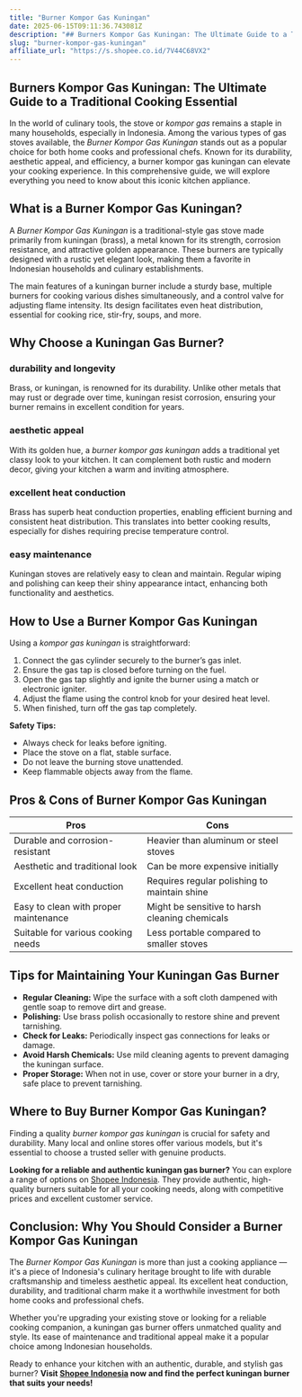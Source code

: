 ```yaml
---
title: "Burner Kompor Gas Kuningan"
date: 2025-06-15T09:11:36.743081Z
description: "## Burners Kompor Gas Kuningan: The Ultimate Guide to a Traditional Cooking Essential..."
slug: "burner-kompor-gas-kuningan"
affiliate_url: "https://s.shopee.co.id/7V44C68VX2"
---
```

## Burners Kompor Gas Kuningan: The Ultimate Guide to a Traditional Cooking Essential

In the world of culinary tools, the stove or *kompor gas* remains a staple in many households, especially in Indonesia. Among the various types of gas stoves available, the *Burner Kompor Gas Kuningan* stands out as a popular choice for both home cooks and professional chefs. Known for its durability, aesthetic appeal, and efficiency, a burner kompor gas kuningan can elevate your cooking experience. In this comprehensive guide, we will explore everything you need to know about this iconic kitchen appliance.

## What is a Burner Kompor Gas Kuningan?

A *Burner Kompor Gas Kuningan* is a traditional-style gas stove made primarily from kuningan (brass), a metal known for its strength, corrosion resistance, and attractive golden appearance. These burners are typically designed with a rustic yet elegant look, making them a favorite in Indonesian households and culinary establishments.

The main features of a kuningan burner include a sturdy base, multiple burners for cooking various dishes simultaneously, and a control valve for adjusting flame intensity. Its design facilitates even heat distribution, essential for cooking rice, stir-fry, soups, and more.

## Why Choose a Kuningan Gas Burner?

### durability and longevity
Brass, or kuningan, is renowned for its durability. Unlike other metals that may rust or degrade over time, kuningan resist corrosion, ensuring your burner remains in excellent condition for years.

### aesthetic appeal
With its golden hue, a *burner kompor gas kuningan* adds a traditional yet classy look to your kitchen. It can complement both rustic and modern decor, giving your kitchen a warm and inviting atmosphere.

### excellent heat conduction
Brass has superb heat conduction properties, enabling efficient burning and consistent heat distribution. This translates into better cooking results, especially for dishes requiring precise temperature control.

### easy maintenance
Kuningan stoves are relatively easy to clean and maintain. Regular wiping and polishing can keep their shiny appearance intact, enhancing both functionality and aesthetics.

## How to Use a Burner Kompor Gas Kuningan

Using a *kompor gas kuningan* is straightforward:

1. Connect the gas cylinder securely to the burner’s gas inlet.
2. Ensure the gas tap is closed before turning on the fuel.
3. Open the gas tap slightly and ignite the burner using a match or electronic igniter.
4. Adjust the flame using the control knob for your desired heat level.
5. When finished, turn off the gas tap completely.

**Safety Tips:**
- Always check for leaks before igniting.
- Place the stove on a flat, stable surface.
- Do not leave the burning stove unattended.
- Keep flammable objects away from the flame.

## Pros & Cons of Burner Kompor Gas Kuningan

| Pros | Cons |
|---------|---------|
| Durable and corrosion-resistant | Heavier than aluminum or steel stoves |
| Aesthetic and traditional look | Can be more expensive initially |
| Excellent heat conduction | Requires regular polishing to maintain shine |
| Easy to clean with proper maintenance | Might be sensitive to harsh cleaning chemicals |
| Suitable for various cooking needs | Less portable compared to smaller stoves |

## Tips for Maintaining Your Kuningan Gas Burner

- **Regular Cleaning:** Wipe the surface with a soft cloth dampened with gentle soap to remove dirt and grease.
- **Polishing:** Use brass polish occasionally to restore shine and prevent tarnishing.
- **Check for Leaks:** Periodically inspect gas connections for leaks or damage.
- **Avoid Harsh Chemicals:** Use mild cleaning agents to prevent damaging the kuningan surface.
- **Proper Storage:** When not in use, cover or store your burner in a dry, safe place to prevent tarnishing.

## Where to Buy Burner Kompor Gas Kuningan?

Finding a quality *burner kompor gas kuningan* is crucial for safety and durability. Many local and online stores offer various models, but it's essential to choose a trusted seller with genuine products.

**Looking for a reliable and authentic kuningan gas burner?** You can explore a range of options on [Shopee Indonesia](https://s.shopee.co.id/7V44C68VX2). They provide authentic, high-quality burners suitable for all your cooking needs, along with competitive prices and excellent customer service.

## Conclusion: Why You Should Consider a Burner Kompor Gas Kuningan

The *Burner Kompor Gas Kuningan* is more than just a cooking appliance — it's a piece of Indonesia's culinary heritage brought to life with durable craftsmanship and timeless aesthetic appeal. Its excellent heat conduction, durability, and traditional charm make it a worthwhile investment for both home cooks and professional chefs.

Whether you're upgrading your existing stove or looking for a reliable cooking companion, a kuningan gas burner offers unmatched quality and style. Its ease of maintenance and traditional appeal make it a popular choice among Indonesian households.

Ready to enhance your kitchen with an authentic, durable, and stylish gas burner? **Visit [Shopee Indonesia](https://s.shopee.co.id/7V44C68VX2) now and find the perfect kuningan burner that suits your needs!**